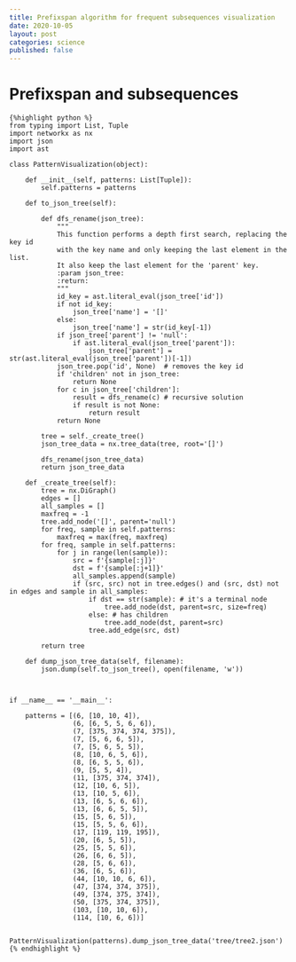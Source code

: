 ```yaml
---
title: Prefixspan algorithm for frequent subsequences visualization
date: 2020-10-05
layout: post
categories: science
published: false
---
```


# Prefixspan and subsequences

    {%highlight python %}
    from typing import List, Tuple
    import networkx as nx
    import json
    import ast

    class PatternVisualization(object):

        def __init__(self, patterns: List[Tuple]):
            self.patterns = patterns

        def to_json_tree(self):

            def dfs_rename(json_tree):
                """
                This function performs a depth first search, replacing the key id
                with the key name and only keeping the last element in the list.
                It also keep the last element for the 'parent' key.
                :param json_tree:
                :return:
                """
                id_key = ast.literal_eval(json_tree['id'])
                if not id_key:
                    json_tree['name'] = '[]'
                else:
                    json_tree['name'] = str(id_key[-1])
                if json_tree['parent'] != 'null':
                    if ast.literal_eval(json_tree['parent']):
                        json_tree['parent'] = str(ast.literal_eval(json_tree['parent'])[-1])
                json_tree.pop('id', None)  # removes the key id
                if 'children' not in json_tree:
                    return None
                for c in json_tree['children']:
                    result = dfs_rename(c) # recursive solution
                    if result is not None:
                        return result
                return None

            tree = self._create_tree()
            json_tree_data = nx.tree_data(tree, root='[]')

            dfs_rename(json_tree_data)
            return json_tree_data

        def _create_tree(self):
            tree = nx.DiGraph()
            edges = []
            all_samples = []
            maxfreq = -1
            tree.add_node('[]', parent='null')
            for freq, sample in self.patterns:
                maxfreq = max(freq, maxfreq)
            for freq, sample in self.patterns:
                for j in range(len(sample)):
                    src = f'{sample[:j]}'
                    dst = f'{sample[:j+1]}'
                    all_samples.append(sample)
                    if (src, src) not in tree.edges() and (src, dst) not in edges and sample in all_samples:
                        if dst == str(sample): # it's a terminal node
                            tree.add_node(dst, parent=src, size=freq)
                        else: # has children
                            tree.add_node(dst, parent=src)
                        tree.add_edge(src, dst)

            return tree

        def dump_json_tree_data(self, filename):
            json.dump(self.to_json_tree(), open(filename, 'w'))



    if __name__ == '__main__':

        patterns = [(6, [10, 10, 4]),
                    (6, [6, 5, 5, 6, 6]),
                    (7, [375, 374, 374, 375]),
                    (7, [5, 6, 6, 5]),
                    (7, [5, 6, 5, 5]),
                    (8, [10, 6, 5, 6]),
                    (8, [6, 5, 5, 6]),
                    (9, [5, 5, 4]),
                    (11, [375, 374, 374]),
                    (12, [10, 6, 5]),
                    (13, [10, 5, 6]),
                    (13, [6, 5, 6, 6]),
                    (13, [6, 6, 5, 5]),
                    (15, [5, 6, 5]),
                    (15, [5, 5, 6, 6]),
                    (17, [119, 119, 195]),
                    (20, [6, 5, 5]),
                    (25, [5, 5, 6]),
                    (26, [6, 6, 5]),
                    (28, [5, 6, 6]),
                    (36, [6, 5, 6]),
                    (44, [10, 10, 6, 6]),
                    (47, [374, 374, 375]),
                    (49, [374, 375, 374]),
                    (50, [375, 374, 375]),
                    (103, [10, 10, 6]),
                    (114, [10, 6, 6])]

        PatternVisualization(patterns).dump_json_tree_data('tree/tree2.json')
    {% endhighlight %}
